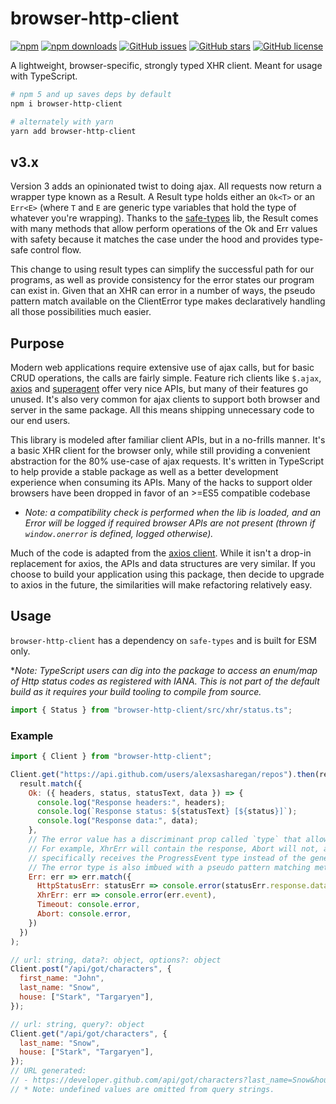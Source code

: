 # browser-http-client

[![npm](https://img.shields.io/npm/v/browser-http-client.svg?style=for-the-badge)](https://img.shields.io/npm/v/browser-http-client)
[![npm downloads](https://img.shields.io/npm/dt/browser-http-client.svg?style=for-the-badge)](https://www.npmjs.com/package/browser-http-client)
[![GitHub issues](https://img.shields.io/github/issues/alexsasharegan/browser-http-client.svg?style=for-the-badge)](https://github.com/alexsasharegan/browser-http-client/issues)
[![GitHub stars](https://img.shields.io/github/stars/alexsasharegan/browser-http-client.svg?style=for-the-badge)](https://github.com/alexsasharegan/browser-http-client/stargazers)
[![GitHub license](https://img.shields.io/github/license/alexsasharegan/browser-http-client.svg?style=for-the-badge)](https://github.com/alexsasharegan/browser-http-client/blob/master/LICENSE.md)

A lightweight, browser-specific, strongly typed XHR client. Meant for usage with
TypeScript.

```sh
# npm 5 and up saves deps by default
npm i browser-http-client

# alternately with yarn
yarn add browser-http-client
```

## v3.x

Version 3 adds an opinionated twist to doing ajax. All requests now return a
wrapper type known as a Result. A Result type holds either an `Ok<T>` or an
`Err<E>` (where `T` and `E` are generic type variables that hold the type of
whatever you're wrapping). Thanks to the
[safe-types](https://github.com/alexsasharegan/safe-types) lib, the Result comes
with many methods that allow perform operations of the Ok and Err values with
safety because it matches the case under the hood and provides type-safe control
flow.

This change to using result types can simplify the successful path for our
programs, as well as provide consistency for the error states our program can
exist in. Given that an XHR can error in a number of ways, the pseudo pattern
match available on the ClientError type makes declaratively handling all those
possibilities much easier.

## Purpose

Modern web applications require extensive use of ajax calls, but for basic CRUD
operations, the calls are fairly simple. Feature rich clients like `$.ajax`,
[axios](https://github.com/axios/axios) and
[superagent](https://github.com/visionmedia/superagent) offer very nice APIs,
but many of their features go unused. It's also very common for ajax clients to
support both browser and server in the same package. All this means shipping
unnecessary code to our end users.

This library is modeled after familiar client APIs, but in a no-frills manner.
It's a basic XHR client for the browser only, while still providing a convenient
abstraction for the 80% use-case of ajax requests. It's written in TypeScript to
help provide a stable package as well as a better development experience when
consuming its APIs. Many of the hacks to support older browsers have been
dropped in favor of an >=ES5 compatible codebase

* _Note: a compatibility check is performed when the lib is loaded, and an Error
  will be logged if required browser APIs are not present (thrown if
  `window.onerror` is defined, logged otherwise)._

Much of the code is adapted from the
[axios client](https://github.com/axios/axios). While it isn't a drop-in
replacement for axios, the APIs and data structures are very similar. If you
choose to build your application using this package, then decide to upgrade to
axios in the future, the similarities will make refactoring relatively easy.

## Usage

`browser-http-client` has a dependency on `safe-types` and is built for ESM
only.

\*_Note: TypeScript users can dig into the package to access an enum/map of Http
status codes as registered with IANA. This is not part of the default build as
it requires your build tooling to compile from source._

```js
import { Status } from "browser-http-client/src/xhr/status.ts";
```

### Example

```js
import { Client } from "browser-http-client";

Client.get("https://api.github.com/users/alexsasharegan/repos").then(result =>
  result.match({
    Ok: ({ headers, status, statusText, data }) => {
      console.log("Response headers:", headers);
      console.log(`Response status: ${statusText} [${status}]`);
      console.log("Response data:", data);
    },
    // The error value has a discriminant prop called `type` that allows for explicit error shape inference.
    // For example, XhrErr will contain the response, Abort will not, and Timeout
    // specifically receives the ProgressEvent type instead of the generic Event.
    // The error type is also imbued with a pseudo pattern matching method
    Err: err => err.match({
      HttpStatusErr: statusErr => console.error(statusErr.response.data),
      XhrErr: err => console.error(err.event),
      Timeout: console.error,
      Abort: console.error,
    })
  })
);

// url: string, data?: object, options?: object
Client.post("/api/got/characters", {
  first_name: "John",
  last_name: "Snow",
  house: ["Stark", "Targaryen"],
});

// url: string, query?: object
Client.get("/api/got/characters", {
  last_name: "Snow",
  house: ["Stark", "Targaryen"],
});
// URL generated:
// - https://developer.github.com/api/got/characters?last_name=Snow&house[]=Stark&house[]=Targaryen
// * Note: undefined values are omitted from query strings.
```

